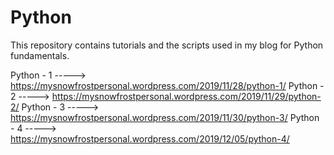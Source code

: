 # Python
This repository contains tutorials and the scripts used in my blog for Python fundamentals.

Python - 1 -----> https://mysnowfrostpersonal.wordpress.com/2019/11/28/python-1/
Python - 2 -----> https://mysnowfrostpersonal.wordpress.com/2019/11/29/python-2/
Python - 3 -----> https://mysnowfrostpersonal.wordpress.com/2019/11/30/python-3/
Python - 4 -----> https://mysnowfrostpersonal.wordpress.com/2019/12/05/python-4/
